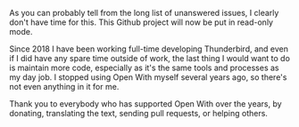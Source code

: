 As you can probably tell from the long list of unanswered issues, I clearly don't have time for this. This Github project will now be put in read-only mode.

Since 2018 I have been working full-time developing Thunderbird, and even if I did have any spare time outside of work, the last thing I would want to do is maintain more code, especially as it's the same tools and processes as my day job. I stopped using Open With myself several years ago, so there's not even anything in it for me.

Thank you to everybody who has supported Open With over the years, by donating, translating the text, sending pull requests, or helping others.
